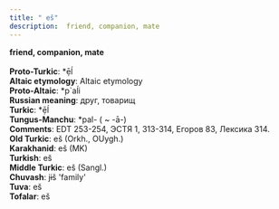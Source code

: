 ```yaml
---
title: " eš"
description:  friend, companion, mate
---
```

<p data-pagefind-weight="0.5">
<strong> friend, companion, mate</strong><br><br>
<strong>Proto-Turkic</strong>:  *ẹ̄ĺ<br>
<strong>Altaic etymology</strong>:  Altaic etymology<br>
<strong> Proto-Altaic</strong>:  *p`aĺi<br>
<strong>Russian meaning</strong>:  друг, товарищ<br>
<strong>Turkic</strong>:  *ẹ̄ĺ<br>
<strong>Tungus-Manchu</strong>:  *pal- ( ~ -ā-)<br>
<strong>Comments</strong>:  EDT 253-254, ЭСТЯ 1, 313-314, Егоров 83, Лексика 314.<br>
<strong>Old Turkic</strong>:  eš (Orkh., OUygh.)<br>
<strong>Karakhanid</strong>:  eš (MK)<br>
<strong>Turkish</strong>:  eš<br>
<strong>Middle Turkic</strong>:  eš (Sangl.)<br>
<strong>Chuvash</strong>:  jɨš 'family'<br>
<strong>Tuva</strong>:  eš<br>
<strong>Tofalar</strong>:  eš<br>

</p>

